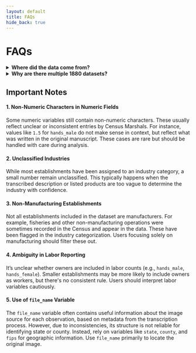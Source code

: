 ```yaml
---
layout: default
title: FAQs
hide_back: true
---
```


# FAQs

<details>
  <summary><strong>Where did the data come from?</strong></summary>
  The United States collected a census of manufacturers in the years 1850–1880. Similar to the Census of Population and the Census of Agriculture, this process involved sending numerous enumerators (U.S. Marshals and their assistants) to interview manufacturing establishments across the United States. Unlike the Census of Population, there were a few stipulations for what would be included. For example, the Census of Manufactures included only firms that produced goods worth at least $500. Some industries, like “butter, cheese, etc.” were included as home manufacturers on the agriculture census before being included in the manufacturing census more often until presumably complete coverage in 1880.
</details>

<details>
  <summary><strong>Why are there multiple 1880 datasets?</strong></summary>
  Establishments in 1850–1870 were all canvassed using the same questionnaire, although the exact questions varied by decade. In 1880, the Census of Manufactures was split into three parts, a general schedule, a "special agent" schedule, and a "special" schedule. Many types of firms were included in the general schedule and were given a questionnaire similar to those of decades past. Certain firms in industries deemed important were included in the "special agent" schedule, where someone knowledgeable about the particular industry performed the enumeration with a specially tailored set of questions. A third set of establishments appeared on the "special" schedule. These establishments also belonged to industries considered important and were canvassed with specific questions, but normal Marshals were used instead of experts. There are twelve industries that fall into this category, and thus 12 slightly different sets of questions.
</details>

## Important Notes

#### 1. Non-Numeric Characters in Numeric Fields

Some numeric variables still contain non-numeric characters. These usually reflect unclear or inconsistent entries by Census Marshals. For instance, values like `1.5` for `hands_male` do not make sense in context, but reflect what was written in the original manuscript. These cases are rare but should be handled with care during analysis.

#### 2. Unclassified Industries

While most establishments have been assigned to an industry category, a small number remain unclassified. This typically happens when the transcribed description or listed products are too vague to determine the industry with confidence.

#### 3. Non-Manufacturing Establishments

Not all establishments included in the dataset are manufacturers. For example, fisheries and other non-manufacturing operations were sometimes recorded in the Census and appear in the data. These have been flagged in the industry categorization. Users focusing solely on manufacturing should filter these out.

#### 4. Ambiguity in Labor Reporting

It’s unclear whether owners are included in labor counts (e.g., `hands_male`, `hands_female`). Smaller establishments may be more likely to include owners as workers, but there's no consistent rule. Users should interpret labor variables cautiously.

#### 5. Use of `file_name` Variable

The `file_name` variable often contains useful information about the image source for each observation, based on metadata from the transcription process. However, due to inconsistencies, its structure is not reliable for identifying state or county. Instead, rely on variables like `state`, `county`, and `fips` for geographic information. Use `file_name` primarily to locate the original image.

